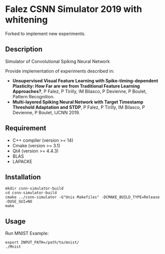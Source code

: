 # Falez CSNN Simulator 2019 with whitening

Forked to implement new experiments.

## Description

Simulator of Convolutional Spiking Neural Network

Provide implementation of experiments described in:
* __Unsupervised Visual Feature Learning with Spike-timing-dependent Plasticity: How Far are we from Traditional Feature Learning Approaches?__, P Falez, P Tirilly, IM Bilasco, P Devienne, P Boulet, Pattern Recognition.
* __Multi-layered Spiking Neural Network with Target Timestamp Threshold Adaptation and STDP__, P Falez, P Tirilly, IM Bilasco, P Devienne, P Boulet, IJCNN 2019.

## Requirement

* C++ compiler (version >= 14)
* Cmake (version >= 3.1)
* Qt4 (version >= 4.4.3)
* BLAS
* LAPACKE

## Installation

    mkdir csnn-simulator-build
    cd csnn-simulator-build
    cmake ../csnn-simulator -G"Unix Makefiles" -DCMAKE_BUILD_TYPE=Release -DUSE_GUI=NO
    make

## Usage

Run MNIST Example:

    export INPUT_PATH=/path/to/mnist/
    ./Mnist
